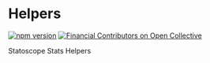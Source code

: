 # Helpers

[![npm version](https://badge.fury.io/js/%40statoscope%2Fhelpers.svg)](https://badge.fury.io/js/%40statoscope%2Fhelpers)
[![Financial Contributors on Open Collective](https://opencollective.com/statoscope/all/badge.svg?label=financial+contributors)](https://opencollective.com/statoscope)

Statoscope Stats Helpers
